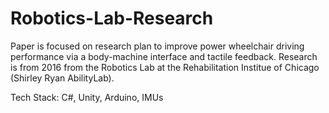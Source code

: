 # Robotics-Lab-Research
Paper is focused on research plan to improve power wheelchair driving performance via a body-machine interface and tactile feedback. Research is from 2016 from the Robotics Lab at the Rehabilitation Institue of Chicago (Shirley Ryan AbilityLab).

Tech Stack: C#, Unity, Arduino, IMUs
